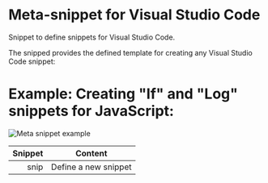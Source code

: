 # Meta-snippet for Visual Studio Code
Snippet to define snippets for Visual Studio Code.

The snipped provides the defined template for creating any Visual Studio Code snippet:

# Example: Creating "If" and "Log" snippets for JavaScript:
![Meta snippet example](https://raw.githubusercontent.com/wilsonmontalvo/vsc-meta-snippet/master/images/vsc-meta-snippet-demo.gif)

| Snippet | Content |
| -------: | --------|
| snip | Define a new snippet |

